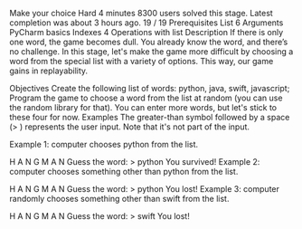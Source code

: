 Make your choice
 Hard
 4 minutes
8300 users solved this stage. Latest completion was about 3 hours ago.
19 / 19 Prerequisites
List
6
Arguments
PyCharm basics
Indexes
4
Operations with list
Description
If there is only one word, the game becomes dull. You already know the word, and there’s no challenge. In this stage, let's make the game more difficult by choosing a word from the special list with a variety of options. This way, our game gains in replayability.

Objectives
Create the following list of words: python, java, swift, javascript;
Program the game to choose a word from the list at random (you can use the random library for that). You can enter more words, but let's stick to these four for now.
Examples
The greater-than symbol followed by a space (> ) represents the user input. Note that it's not part of the input.

Example 1: computer chooses python from the list.

H A N G M A N
Guess the word: > python
You survived!
Example 2: computer chooses something other than python from the list.

H A N G M A N
Guess the word: > python
You lost!
Example 3: computer randomly chooses something other than swift from the list.

H A N G M A N
Guess the word: > swift
You lost!

